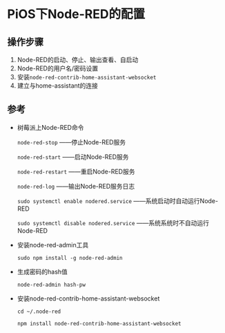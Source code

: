 # PiOS下Node-RED的配置

## 操作步骤

1. Node-RED的启动、停止、输出查看、自启动
2. Node-RED的用户名/密码设置
3. 安装`node-red-contrib-home-assistant-websocket`
4. 建立与home-assistant的连接

## 参考

- 树莓派上Node-RED命令

    `node-red-stop`  ——停止Node-RED服务

    `node-red-start`  ——启动Node-RED服务

    `node-red-restart`    ——重启Node-RED服务

    `node-red-log`    ——输出Node-RED服务日志

    `sudo systemctl enable nodered.service`   ——系统启动时自动运行Node-RED

    `sudo systemctl disable nodered.service`  ——系统系统时不自动运行Node-RED

- 安装node-red-admin工具

    `sudo npm install -g node-red-admin`

- 生成密码的hash值

    `node-red-admin hash-pw`

- 安装node-red-contrib-home-assistant-websocket

    `cd ~/.node-red`

    `npm install node-red-contrib-home-assistant-websocket`
